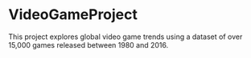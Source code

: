# VideoGameProject
This project explores global video game trends using a dataset of over 15,000 games released between 1980 and 2016.
